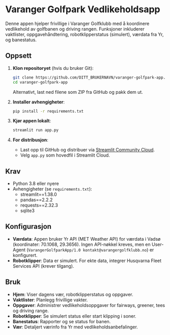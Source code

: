 # Varanger Golfpark Vedlikeholdsapp

Denne appen hjelper frivillige i Varanger Golfklubb med å koordinere vedlikehold av golfbanen og driving rangen. Funksjoner inkluderer vaktlister, oppgavehåndtering, robotklipperstatus (simulert), værdata fra Yr, og banestatus.

## Oppsett

1. **Klon repositoryet** (hvis du bruker Git):
   ```bash
   git clone https://github.com/DITT_BRUKERNAVN/varanger-golfpark-app.git
   cd varanger-golfpark-app
   ```
   Alternativt, last ned filene som ZIP fra GitHub og pakk dem ut.

2. **Installer avhengigheter**:
   ```bash
   pip install -r requirements.txt
   ```

3. **Kjør appen lokalt**:
   ```bash
   streamlit run app.py
   ```

4. **For distribusjon**:
   - Last opp til GitHub og distribuer via [Streamlit Community Cloud](https://share.streamlit.io).
   - Velg `app.py` som hovedfil i Streamlit Cloud.

## Krav
- Python 3.8 eller nyere
- Avhengigheter (se `requirements.txt`):
  - streamlit==1.38.0
  - pandas==2.2.2
  - requests==2.32.3
  - sqlite3

## Konfigurasjon
- **Værdata**: Appen bruker Yr API (MET Weather API) for værdata i Vadsø (koordinater: 70.1068, 29.3656). Ingen API-nøkkel kreves, men en User-Agent (`VarangerGolfparkApp/1.0 kontakt@varangergolfklubb.no`) er konfigurert.
- **Robotklipper**: Data er simulert. For ekte data, integrer Husqvarna Fleet Services API (krever tilgang).

## Bruk
- **Hjem**: Viser dagens vær, robotklipperstatus og oppgaver.
- **Vaktlister**: Planlegg frivillige vakter.
- **Oppgaver**: Administrer vedlikeholdsoppgaver for fairways, greener, tees og driving range.
- **Robotklipper**: Se simulert status eller start klipping i soner.
- **Banestatus**: Rapporter og se status for banen.
- **Vær**: Detaljert værinfo fra Yr med vedlikeholdsanbefalinger.
